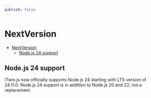 ```yaml
---
publish: false
---
```


# NextVersion

- [NextVersion](#nextversion)
  - [Node.js 24 support](#nodejs-24-support)

## Node.js 24 support

iTwin.js now officially supports Node.js 24 starting with LTS version of 24.11.0. Node.js 24 support is in addition to Node.js 20 and 22, not a replacement.

